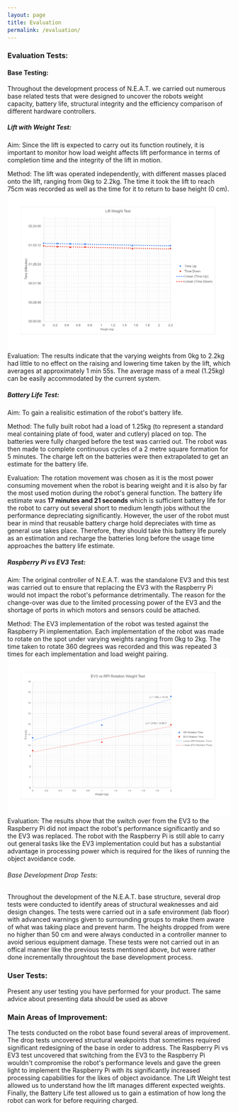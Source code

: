 ```yaml
---
layout: page
title: Evaluation
permalink: /evaluation/
---
```

### Evaluation Tests: 
#### Base Testing:
  Throughout the development process of N.E.A.T. we carried out numerous base related tests that were designed to uncover the robots weight capacity, battery life, structural integrity and the efficiency comparison of different hardware controllers.
  
  ##### Lift with Weight Test:
  
  Aim: Since the lift is expected to carry out its function routinely, it is important to monitor how load weight affects lift performance in terms of completion time and the integrity of the lift in motion.
  
  Method: The lift was operated independently, with different masses placed onto the lift, ranging from 0kg to 2.2kg. The time it took the lift to reach 75cm was recorded as well as the time for it to return to base height (0 cm).
  ![Lift Weight Test](/images/lift_test.png)
  Evaluation: The results indicate that the varying weights from 0kg to 2.2kg had little to no effect on the raising and lowering time taken by the lift, which averages at approximately 1 min 55s. The average mass of a meal (1.25kg) can be easily accommodated by the current system.
  
  ##### Battery Life Test:
  
  Aim: To gain a realisitic estimation of the robot's battery life.
  
  Method: The fully built robot had a load of 1.25kg (to represent a standard meal containing plate of food, water and cutlery) placed on top. The batteries were fully charged before the test was carried out. The robot was then made to complete continuous cycles of a 2 metre square formation for 5 minutes. The charge left on the batteries were then extrapolated to get an estimate for the battery life.
  
  Evaluation: The rotation movement was chosen as it is the most power consuming movement when the robot is bearing weight and it is also by far the most used motion during the robot's general function. The battery life estimate was **17 minutes and 21 seconds** which is sufficient battery life for the robot to carry out several short to medium length jobs without the performance depreciating significantly. 
  However, the user of the robot must bear in mind that reusable battery charge hold depreciates with time as general use takes place. Therefore, they should take this battery life purely as an estimation and recharge the batteries long before the usage time approaches the battery life estimate. 
  
  ##### Raspberry Pi vs EV3 Test:
  
  Aim: The original controller of N.E.A.T. was the standalone EV3 and this test was carried out to ensure that replacing the EV3 with the Raspberry Pi would not impact the robot's peformance detrimentally. The reason for the change-over was due to the limited processing power of the EV3 and the shortage of ports in which motors and sensors could be attached.
  
  Method: The EV3 implementation of the robot was tested against the Raspberry Pi implementation. Each implementation of the robot was made to rotate on the spot under varying weights ranging from 0kg to 2kg. The time taken to rotate 360 degrees was recorded and this was repeated 3 times for each implementation and load weight pairing.
  ![RPI vs EV3 Test](/images/ev3_rpi_test.png)
  Evaluation: The results show that the switch over from the EV3 to the Raspberry Pi did not impact the robot's performance significantly and so the EV3 was replaced. The robot with the Raspberry Pi is still able to carry out general tasks like the EV3 implementation could but has a substantial advantage in processing power which is required for the likes of running the object avoidance code.
  
  ###### Base Development Drop Tests:
  
  Throughout the development of the N.E.A.T. base structure, several drop tests were conducted to identify areas of structural weaknesses and aid design changes. The tests were carried out in a safe environment (lab floor) with advanced warnings given to surrounding groups to make them aware of what was taking place and prevent harm. The heights dropped from were no higher than 50 cm and were always conducted in a controller manner to avoid serious equipment damage. These tests were not carried out in an offical manner like the previous tests mentioned above, but were rather done incrementally throughtout the base development process.

### User Tests: 
  Present any user testing you have performed for your product. 
  The same advice about presenting data should be used as above

### Main Areas of Improvement: 
  The tests conducted on the robot base found several areas of improvement. The drop tests uncovered structural weakpoints that sometimes required significant redesigning of the base in order to address. The Raspberry Pi vs EV3 test uncovered that switching from the EV3 to the Raspberry Pi wouldn't compromise the robot's performance levels and gave the green light to implement the Raspberry Pi with its significantly increased processing capabilities for the likes of object avoidance. The Lift Weight test allowed us to understand how the lift manages different expected weights. Finally, the Battery Life test allowed us to gain a estimation of how long the robot can work for before requiring charged.
